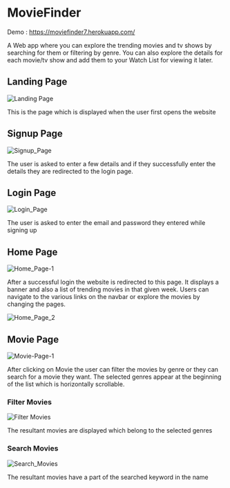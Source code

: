 # MovieFinder
Demo : https://moviefinder7.herokuapp.com/

A Web app where you can explore the trending movies and tv shows by searching for them or filtering by genre. You can also explore the details for each movie/tv show and add them to your Watch List for viewing it later. 

## Landing Page

![Landing Page](https://res.cloudinary.com/ashcloud/image/upload/v1625653409/Landing_xowbue.png)

This is the page which is displayed when the user first opens the website

## Signup Page

![Signup_Page](https://res.cloudinary.com/ashcloud/image/upload/v1625653800/Signup_fugjcm.png)

The user is asked to enter a few details and if they successfully enter the details they are redirected to the login page.

## Login Page

![Login_Page](https://res.cloudinary.com/ashcloud/image/upload/v1625653635/Login_xerdhz.png)

The user is asked to enter the email and password they entered while signing up

## Home Page

![Home_Page-1](https://res.cloudinary.com/ashcloud/image/upload/v1625653960/Home_bizsoj.png)

After a successful login the website is redirected to this page. It displays a banner and also a list of trending movies in that given week. Users can navigate to the various links on the navbar or explore the movies by changing the pages.

![Home_Page_2](https://res.cloudinary.com/ashcloud/image/upload/v1625653962/Home2_ctr6yb.png)

## Movie Page

![Movie-Page-1](https://res.cloudinary.com/ashcloud/image/upload/v1625654162/Movie_dbpzlv.png)

After clicking on Movie the user can filter the movies by genre or they can search for a movie they want. The selected genres appear at the beginning of the list which is horizontally scrollable. 

### Filter Movies

![Filter Movies](https://res.cloudinary.com/ashcloud/image/upload/v1625654162/Movie2_we1e0m.png)

The resultant movies are displayed which belong to the selected genres

### Search Movies

![Search_Movies](https://res.cloudinary.com/ashcloud/image/upload/v1625654164/MovieSearch_ll0qou.png)

The resultant movies have a part of the searched keyword in the name
